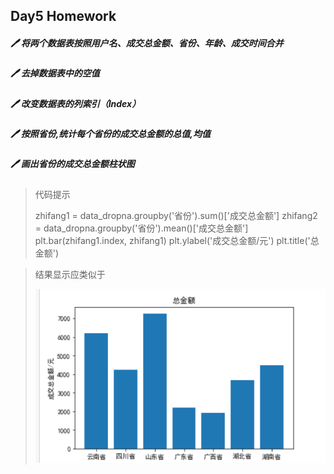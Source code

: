 ## Day5 Homework

##### :pen: 将两个数据表按照用户名、成交总金额、省份、年龄、成交时间合并



##### :pen: 去掉数据表中的空值



##### :pen: 改变数据表的列索引（Index）



##### :pen: 按照省份,统计每个省份的成交总金额的总值,均值



##### :pen: 画出省份的成交总金额柱状图

> 代码提示
>
> zhifang1 = data_dropna.groupby('省份').sum()['成交总金额']
> zhifang2 = data_dropna.groupby('省份').mean()['成交总金额']
> plt.bar(zhifang1.index, zhifang1)
> plt.ylabel('成交总金额/元')
> plt.title('总金额')

> 结果显示应类似于
>
> ![image-20200613203638810](\image-20200613203638810.png)
>
> 



> 

